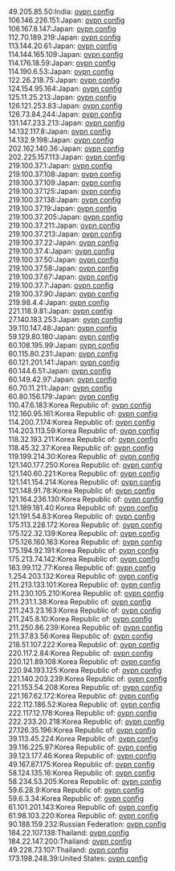 49.205.85.50:India: [ovpn config](vpn/49_205_85_50.ovpn)  
106.146.226.151:Japan: [ovpn config](vpn/106_146_226_151.ovpn)  
106.167.8.147:Japan: [ovpn config](vpn/106_167_8_147.ovpn)  
112.70.189.219:Japan: [ovpn config](vpn/112_70_189_219.ovpn)  
113.144.20.61:Japan: [ovpn config](vpn/113_144_20_61.ovpn)  
114.144.165.109:Japan: [ovpn config](vpn/114_144_165_109.ovpn)  
114.176.18.59:Japan: [ovpn config](vpn/114_176_18_59.ovpn)  
114.190.6.53:Japan: [ovpn config](vpn/114_190_6_53.ovpn)  
122.26.218.75:Japan: [ovpn config](vpn/122_26_218_75.ovpn)  
124.154.95.164:Japan: [ovpn config](vpn/124_154_95_164.ovpn)  
125.11.25.213:Japan: [ovpn config](vpn/125_11_25_213.ovpn)  
126.121.253.83:Japan: [ovpn config](vpn/126_121_253_83.ovpn)  
126.73.84.244:Japan: [ovpn config](vpn/126_73_84_244.ovpn)  
131.147.233.213:Japan: [ovpn config](vpn/131_147_233_213.ovpn)  
14.132.117.8:Japan: [ovpn config](vpn/14_132_117_8.ovpn)  
14.132.9.198:Japan: [ovpn config](vpn/14_132_9_198.ovpn)  
202.162.140.36:Japan: [ovpn config](vpn/202_162_140_36.ovpn)  
202.225.157.113:Japan: [ovpn config](vpn/202_225_157_113.ovpn)  
219.100.37.1:Japan: [ovpn config](vpn/219_100_37_1.ovpn)  
219.100.37.108:Japan: [ovpn config](vpn/219_100_37_108.ovpn)  
219.100.37.109:Japan: [ovpn config](vpn/219_100_37_109.ovpn)  
219.100.37.125:Japan: [ovpn config](vpn/219_100_37_125.ovpn)  
219.100.37.138:Japan: [ovpn config](vpn/219_100_37_138.ovpn)  
219.100.37.19:Japan: [ovpn config](vpn/219_100_37_19.ovpn)  
219.100.37.205:Japan: [ovpn config](vpn/219_100_37_205.ovpn)  
219.100.37.211:Japan: [ovpn config](vpn/219_100_37_211.ovpn)  
219.100.37.213:Japan: [ovpn config](vpn/219_100_37_213.ovpn)  
219.100.37.22:Japan: [ovpn config](vpn/219_100_37_22.ovpn)  
219.100.37.4:Japan: [ovpn config](vpn/219_100_37_4.ovpn)  
219.100.37.50:Japan: [ovpn config](vpn/219_100_37_50.ovpn)  
219.100.37.58:Japan: [ovpn config](vpn/219_100_37_58.ovpn)  
219.100.37.67:Japan: [ovpn config](vpn/219_100_37_67.ovpn)  
219.100.37.7:Japan: [ovpn config](vpn/219_100_37_7.ovpn)  
219.100.37.90:Japan: [ovpn config](vpn/219_100_37_90.ovpn)  
219.98.4.4:Japan: [ovpn config](vpn/219_98_4_4.ovpn)  
221.118.9.81:Japan: [ovpn config](vpn/221_118_9_81.ovpn)  
27.140.183.253:Japan: [ovpn config](vpn/27_140_183_253.ovpn)  
39.110.147.48:Japan: [ovpn config](vpn/39_110_147_48.ovpn)  
59.129.80.180:Japan: [ovpn config](vpn/59_129_80_180.ovpn)  
60.108.195.99:Japan: [ovpn config](vpn/60_108_195_99.ovpn)  
60.115.80.231:Japan: [ovpn config](vpn/60_115_80_231.ovpn)  
60.121.201.141:Japan: [ovpn config](vpn/60_121_201_141.ovpn)  
60.144.6.51:Japan: [ovpn config](vpn/60_144_6_51.ovpn)  
60.149.42.97:Japan: [ovpn config](vpn/60_149_42_97.ovpn)  
60.70.11.211:Japan: [ovpn config](vpn/60_70_11_211.ovpn)  
60.80.156.179:Japan: [ovpn config](vpn/60_80_156_179.ovpn)  
110.47.6.183:Korea Republic of: [ovpn config](vpn/110_47_6_183.ovpn)  
112.160.95.161:Korea Republic of: [ovpn config](vpn/112_160_95_161.ovpn)  
114.200.7.174:Korea Republic of: [ovpn config](vpn/114_200_7_174.ovpn)  
114.203.113.59:Korea Republic of: [ovpn config](vpn/114_203_113_59.ovpn)  
118.32.193.211:Korea Republic of: [ovpn config](vpn/118_32_193_211.ovpn)  
118.45.32.37:Korea Republic of: [ovpn config](vpn/118_45_32_37.ovpn)  
119.199.214.30:Korea Republic of: [ovpn config](vpn/119_199_214_30.ovpn)  
121.140.177.250:Korea Republic of: [ovpn config](vpn/121_140_177_250.ovpn)  
121.140.60.221:Korea Republic of: [ovpn config](vpn/121_140_60_221.ovpn)  
121.141.154.214:Korea Republic of: [ovpn config](vpn/121_141_154_214.ovpn)  
121.148.91.78:Korea Republic of: [ovpn config](vpn/121_148_91_78.ovpn)  
121.164.236.130:Korea Republic of: [ovpn config](vpn/121_164_236_130.ovpn)  
121.189.181.40:Korea Republic of: [ovpn config](vpn/121_189_181_40.ovpn)  
121.191.54.83:Korea Republic of: [ovpn config](vpn/121_191_54_83.ovpn)  
175.113.228.172:Korea Republic of: [ovpn config](vpn/175_113_228_172.ovpn)  
175.122.32.139:Korea Republic of: [ovpn config](vpn/175_122_32_139.ovpn)  
175.126.160.163:Korea Republic of: [ovpn config](vpn/175_126_160_163.ovpn)  
175.194.92.191:Korea Republic of: [ovpn config](vpn/175_194_92_191.ovpn)  
175.213.74.142:Korea Republic of: [ovpn config](vpn/175_213_74_142.ovpn)  
183.99.112.77:Korea Republic of: [ovpn config](vpn/183_99_112_77.ovpn)  
1.254.203.132:Korea Republic of: [ovpn config](vpn/1_254_203_132.ovpn)  
211.213.133.101:Korea Republic of: [ovpn config](vpn/211_213_133_101.ovpn)  
211.230.105.210:Korea Republic of: [ovpn config](vpn/211_230_105_210.ovpn)  
211.231.1.38:Korea Republic of: [ovpn config](vpn/211_231_1_38.ovpn)  
211.243.23.163:Korea Republic of: [ovpn config](vpn/211_243_23_163.ovpn)  
211.245.8.10:Korea Republic of: [ovpn config](vpn/211_245_8_10.ovpn)  
211.250.86.239:Korea Republic of: [ovpn config](vpn/211_250_86_239.ovpn)  
211.37.83.56:Korea Republic of: [ovpn config](vpn/211_37_83_56.ovpn)  
218.51.107.222:Korea Republic of: [ovpn config](vpn/218_51_107_222.ovpn)  
220.117.2.84:Korea Republic of: [ovpn config](vpn/220_117_2_84.ovpn)  
220.121.89.108:Korea Republic of: [ovpn config](vpn/220_121_89_108.ovpn)  
220.94.193.125:Korea Republic of: [ovpn config](vpn/220_94_193_125.ovpn)  
221.140.203.239:Korea Republic of: [ovpn config](vpn/221_140_203_239.ovpn)  
221.153.54.208:Korea Republic of: [ovpn config](vpn/221_153_54_208.ovpn)  
221.167.62.172:Korea Republic of: [ovpn config](vpn/221_167_62_172.ovpn)  
222.112.186.52:Korea Republic of: [ovpn config](vpn/222_112_186_52.ovpn)  
222.117.12.178:Korea Republic of: [ovpn config](vpn/222_117_12_178.ovpn)  
222.233.20.218:Korea Republic of: [ovpn config](vpn/222_233_20_218.ovpn)  
27.126.35.196:Korea Republic of: [ovpn config](vpn/27_126_35_196.ovpn)  
39.113.45.224:Korea Republic of: [ovpn config](vpn/39_113_45_224.ovpn)  
39.116.225.97:Korea Republic of: [ovpn config](vpn/39_116_225_97.ovpn)  
39.123.177.46:Korea Republic of: [ovpn config](vpn/39_123_177_46.ovpn)  
49.167.87.175:Korea Republic of: [ovpn config](vpn/49_167_87_175.ovpn)  
58.124.135.16:Korea Republic of: [ovpn config](vpn/58_124_135_16.ovpn)  
58.234.53.205:Korea Republic of: [ovpn config](vpn/58_234_53_205.ovpn)  
59.6.28.9:Korea Republic of: [ovpn config](vpn/59_6_28_9.ovpn)  
59.6.3.34:Korea Republic of: [ovpn config](vpn/59_6_3_34.ovpn)  
61.101.201.143:Korea Republic of: [ovpn config](vpn/61_101_201_143.ovpn)  
61.98.103.220:Korea Republic of: [ovpn config](vpn/61_98_103_220.ovpn)  
90.188.159.232:Russian Federation: [ovpn config](vpn/90_188_159_232.ovpn)  
184.22.107.138:Thailand: [ovpn config](vpn/184_22_107_138.ovpn)  
184.22.147.200:Thailand: [ovpn config](vpn/184_22_147_200.ovpn)  
49.228.73.107:Thailand: [ovpn config](vpn/49_228_73_107.ovpn)  
173.198.248.39:United States: [ovpn config](vpn/173_198_248_39.ovpn)  
